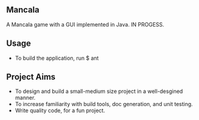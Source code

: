 Mancala
-------

A Mancala game with a GUI implemented in Java. IN PROGESS.

Usage
-----

- To build the application, run $ ant

Project Aims
------------

- To design and build a small-medium size project in a well-desgined
  manner.
- To increase familiarity with build tools, doc generation, and unit
  testing.
- Write quality code, for a fun project.
